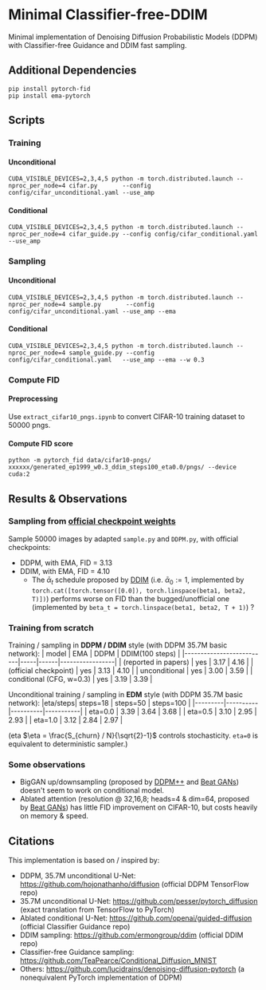 # Minimal Classifier-free-DDIM
Minimal implementation of Denoising Diffusion Probabilistic Models (DDPM) with Classifier-free Guidance and DDIM fast sampling.

## Additional Dependencies
```
pip install pytorch-fid
pip install ema-pytorch
```

## Scripts

### Training
#### Unconditional
`CUDA_VISIBLE_DEVICES=2,3,4,5 python -m torch.distributed.launch --nproc_per_node=4 cifar.py       --config config/cifar_unconditional.yaml --use_amp`
#### Conditional
`CUDA_VISIBLE_DEVICES=2,3,4,5 python -m torch.distributed.launch --nproc_per_node=4 cifar_guide.py --config config/cifar_conditional.yaml   --use_amp`

### Sampling
#### Unconditional
`CUDA_VISIBLE_DEVICES=2,3,4,5 python -m torch.distributed.launch --nproc_per_node=4 sample.py       --config config/cifar_unconditional.yaml --use_amp --ema`
#### Conditional
`CUDA_VISIBLE_DEVICES=2,3,4,5 python -m torch.distributed.launch --nproc_per_node=4 sample_guide.py --config config/cifar_conditional.yaml   --use_amp --ema --w 0.3`

### Compute FID
#### Preprocessing
Use `extract_cifar10_pngs.ipynb` to convert CIFAR-10 training dataset to 50000 pngs.
#### Compute FID score
`python -m pytorch_fid data/cifar10-pngs/ xxxxxx/generated_ep1999_w0.3_ddim_steps100_eta0.0/pngs/ --device cuda:2`

## Results & Observations
### Sampling from [official checkpoint weights](https://github.com/pesser/pytorch_diffusion)
Sample 50000 images by adapted `sample.py` and `DDPM.py`, with official checkpoints:
- DDPM, with EMA, FID = 3.13
- DDIM, with EMA, FID = 4.10
    - The $\bar\alpha_t$ schedule proposed by [DDIM](https://arxiv.org/pdf/2010.02502.pdf) (i.e. $\bar\alpha_0 := 1$, implemented by `torch.cat([torch.tensor([0.0]), torch.linspace(beta1, beta2, T)])`) performs worse on FID than the bugged/unofficial one (implemented by `beta_t = torch.linspace(beta1, beta2, T + 1)`) ?
### Training from scratch
Training / sampling in **DDPM / DDIM** style (with DDPM 35.7M basic network):
| model                    | EMA | DDPM | DDIM(100 steps) |
|--------------------------|-----|------|-----------------|
| (reported in papers)     | yes | 3.17 | 4.16            |
| (official checkpoint)    | yes | 3.13 | 4.10            |
| unconditional            | yes | 3.00 | 3.59            |
| conditional (CFG, w=0.3) | yes | 3.19 | 3.39            |

Unconditional training / sampling in **EDM** style (with DDPM 35.7M basic network):
|eta/steps| steps=18 | steps=50 | steps=100 |
|---------|----------|----------|-----------|
| eta=0.0 |   3.39   |   3.64   |    3.68   |
| eta=0.5 |   3.10   |   2.95   |    2.93   |
| eta=1.0 |   3.12   |   2.84   |    2.97   |

(eta $\eta = \frac{S_{churn} / N}{\sqrt{2}-1}$ controls stochasticity. `eta=0` is equivalent to deterministic sampler.)

### Some observations
- BigGAN up/downsampling (proposed by [DDPM++](https://openreview.net/pdf?id=PxTIG12RRHS) and [Beat GANs](https://papers.nips.cc/paper/2021/file/49ad23d1ec9fa4bd8d77d02681df5cfa-Paper.pdf)) doesn't seem to work on conditional model.
- Ablated attention (resolution @ 32,16,8; heads=4 & dim=64, proposed by [Beat GANs](https://papers.nips.cc/paper/2021/file/49ad23d1ec9fa4bd8d77d02681df5cfa-Paper.pdf)) has little FID improvement on CIFAR-10, but costs heavily on memory & speed.

## Citations
This implementation is based on / inspired by:
- DDPM, 35.7M unconditional U-Net: https://github.com/hojonathanho/diffusion (official DDPM TensorFlow repo)
- 35.7M unconditional U-Net: https://github.com/pesser/pytorch_diffusion (exact translation from TensorFlow to PyTorch)
- Ablated conditional U-Net: https://github.com/openai/guided-diffusion (official Classifier Guidance repo)
- DDIM sampling: https://github.com/ermongroup/ddim (official DDIM repo)
- Classifier-free Guidance sampling: https://github.com/TeaPearce/Conditional_Diffusion_MNIST
- Others: https://github.com/lucidrains/denoising-diffusion-pytorch (a nonequivalent PyTorch implementation of DDPM)